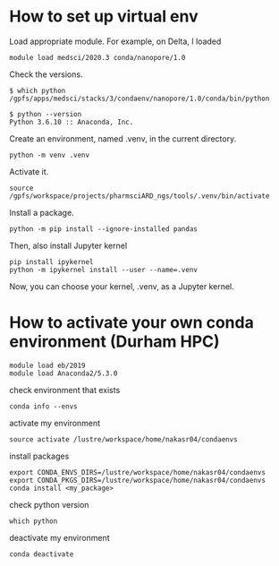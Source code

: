 # How to set up virtual env
Load appropriate module. For example, on Delta, I loaded
```
module load medsci/2020.3 conda/nanopore/1.0
```
Check the versions.
```
$ which python
/gpfs/apps/medsci/stacks/3/condaenv/nanopore/1.0/conda/bin/python

$ python --version
Python 3.6.10 :: Anaconda, Inc.
```
Create an environment, named .venv, in the current directory.
```
python -m venv .venv
```

Activate it.
```
source /gpfs/workspace/projects/pharmsciARD_ngs/tools/.venv/bin/activate
```

Install a package.
```
python -m pip install --ignore-installed pandas
```

Then, also install Jupyter kernel
```
pip install ipykernel
python -m ipykernel install --user --name=.venv
```
Now, you can choose your kernel, .venv, as a Jupyter kernel.



# How to activate your own conda environment (Durham HPC)

```
module load eb/2019
module load Anaconda2/5.3.0 
```
check environment that exists
```
conda info --envs
```
activate my environment
```
source activate /lustre/workspace/home/nakasr04/condaenvs
```
install packages
```
export CONDA_ENVS_DIRS=/lustre/workspace/home/nakasr04/condaenvs
export CONDA_PKGS_DIRS=/lustre/workspace/home/nakasr04/condaenvs
conda install <my_package>
```
check python version
```
which python
```
deactivate my environment
```
conda deactivate
```
